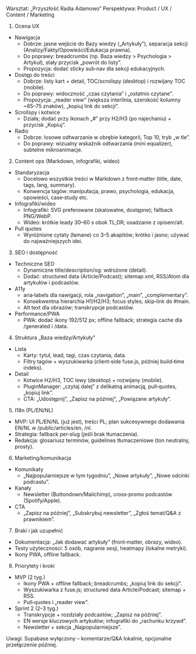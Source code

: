 Warsztat: „Przyszłość Radia Adamowo”
Perspektywa: Product / UX / Content / Marketing

1. Ocena UX
- Nawigacja
  - Dobrze: jasne wejście do Bazy wiedzy („Artykuły”), separacja sekcji (Analizy/Fakty/Opowieści/Edukacja prawna).
  - Do poprawy: breadcrumbs (np. Baza wiedzy > Psychologia > Artykuł), stały przycisk „powrót do listy”.
  - Propozycja: dodać sticky sub‑nav dla sekcji edukacyjnych.
- Dostęp do treści
  - Dobrze: listy kart + detail, TOC/scrollspy (desktop) i rozwijany TOC (mobile).
  - Do poprawy: widoczność „czas czytania” i „ostatnio czytane”.
  - Propozycja: „reader view” (większa interlinia, szerokość kolumny ~65–75 znaków), „kopiuj link do sekcji”.
- Scrollspy i kotwice
  - Działa; dodać przy ikonach „#” przy H2/H3 (po najechaniu) + przycisk „Kopiuj”.
- Radio
  - Dobrze: losowe odtwarzanie w obrębie kategorii, Top 10, tryb „w tle”.
  - Do poprawy: wizualny wskaźnik odtwarzania (mini equalizer), subtelne mikroanimacje.

2. Content ops (Markdown, infografiki, wideo)
- Standaryzacja
  - Docelowo wszystkie treści w Markdown z front‑matter (title, date, tags, lang, summary).
  - Konwencja tagów: manipułacja, prawo, psychologia, edukacja, opowieści, case‑study etc.
- Infografiki/wideo
  - Infografiki: SVG preferowane (skalowalne, dostępne); fallback PNG/WebP.
  - Wideo: krótkie leady 30–60 s obok TL;DR; osadzanie z opisem/alt.
- Pull quotes
  - Wyróżnione cytaty (łamane) co 3–5 akapitów; krótko i jasno; używać do najważniejszych idei.

3. SEO i dostępność
- Techniczne SEO
  - Dynamiczne title/description/og: wdrożone (detail).
  - Dodać: structured data (Article/Podcast); sitemap.xml, RSS/Atom dla artykułów i podcastów.
- A11y
  - aria‑labels dla nawigacji, rola „navigation”, „main”, „complementary”.
  - Konsekwentna hierarchia H1/H2/H3; focus styles; skip‑link do #main.
  - Alt text dla obrazów; transkrypcje podcastów.
- Performance/PWA
  - PWA: dodać ikony 192/512 px; offline fallback; strategia cache dla /generated i /data.

4. Struktura „Baza wiedzy/Artykuły”
- Lista
  - Karty: tytuł, lead, tagi, czas czytania, data.
  - Filtry tagów + wyszukiwarka (client‑side fuse.js, później build‑time indeks).
- Detail
  - Kotwice H2/H3, TOC lewy (desktop) + rozwijany (mobile).
  - PluginManager: „czytaj dalej” z delikatną animacją, pull‑quotes, „kopiuj link”.
  - CTA: „Udostępnij”, „Zapisz na później”, „Powiązane artykuły”.

5. I18n (PL/EN/NL)
- MVP: UI PL/EN/NL (już jest), treści PL; plan sukcesywnego dodawania EN/NL w /public/articles/en, /nl.
- Strategia: fallback per‑slug (jeśli brak tłumaczenia).
- Redakcja: glosariusz terminów, guidelines tłumaczeniowe (ton neutralny, prosty).

6. Marketing/komunikacja
- Komunikaty
  - „Najpopularniejsze w tym tygodniu”, „Nowe artykuły”, „Nowe odcinki podcastu”.
- Kanały
  - Newsletter (Buttondown/Mailchimp), cross‑promo podcastów (Spotify/Apple).
- CTA
  - „Zapisz na później”, „Subskrybuj newsletter”, „Zgłoś temat/Q&amp;A z prawnikiem”.

7. Braki i jak uzupełnić
- Dokumentacja: „Jak dodawać artykuły” (front‑matter, obrazy, wideo).
- Testy użyteczności: 5 osób, nagranie sesji, heatmapy (lokalne metryki).
- Ikony PWA, offline fallback.

8. Priorytety i kroki
- MVP (2 tyg.)
  - Ikony PWA + offline fallback; breadcrumbs; „kopiuj link do sekcji”.
  - Wyszukiwarka z fuse.js; structured data Article/Podcast; sitemap + RSS.
  - Pull‑quotes i „reader view”.
- Sprint 2 (2–3 tyg.)
  - Transkrypcje + rozdziały podcastów; „Zapisz na później”.
  - EN wersje kluczowych artykułów; infografiki do „rachunku krzywd”.
  - Newsletter + sekcja „Najpopularniejsze”.

Uwagi: Supabase wyłączony – komentarze/Q&amp;A lokalnie, opcjonalne przełączenie później.